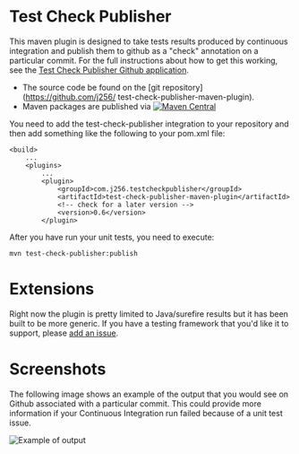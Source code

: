 Test Check Publisher
====================

This maven plugin is designed to take tests results produced by continuous integration and publish
them to github as a "check" annotation on a particular commit.  For the full instructions about how
to get this working, see the
[Test Check Publisher Github application](https://github.com/apps/test-check-publisher).

* The source code be found on the [git repository](https://github.com/j256/
test-check-publisher-maven-plugin).
* Maven packages are published via [![Maven Central](https://maven-badges.herokuapp.com/maven-central/com.j256.testcheckpublisher/test-check-publisher-maven-plugin/badge.svg?style=flat-square)](https://maven-badges.herokuapp.com/maven-central/com.j256.testcheckpublisher/test-check-publisher-maven-plugin/)

You need to add the test-check-publisher integration to your repository and then add something like
the following to your pom.xml file:

	<build>
		...
		<plugins>
			...
			<plugin>
				<groupId>com.j256.testcheckpublisher</groupId>
				<artifactId>test-check-publisher-maven-plugin</artifactId>
				<!-- check for a later version -->
				<version>0.6</version>
			</plugin>

After you have run your unit tests, you need to execute:

	mvn test-check-publisher:publish

# Extensions

Right now the plugin is pretty limited to Java/surefire results but it has been built to be more generic.  If you
have a testing framework that you'd like it to support, please
[add an issue](https://github.com/j256/test-check-publisher-maven-plugin/issues).

# Screenshots

The following image shows an example of the output that you would see on Github associated with a particular commit.
This could provide more information if your Continuous Integration run failed because of a unit test issue.

![Example of output](https://marketplace-screenshots.githubusercontent.com/9010/3ee24100-60be-11eb-8cfd-415a6caad49a)
